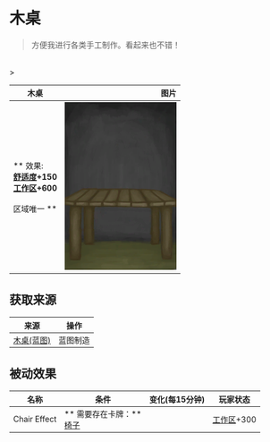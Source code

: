 # 木桌  
> 方便我进行各类手工制作。看起来也不错！  
<br>  
>   
  
  木桌  |   图片   
 ----  |  ----:   
 ** 效果: **<br>[舒适度](Comfort.md)+150<br>[工作区](Workplace.md)+600<br><br>** 区域唯一 **  |  <img decoding="async" src="Sprite/Table.png" href="a.md" style="max-width:300px;max-height:300px;">   
  
## 获取来源  
来源  |  操作  
----  |  ----  
[木桌(蓝图)](Bp_Table.md)  |  蓝图制造  
## 被动效果  
名称  |  条件  |  变化(每15分钟)  |  玩家状态  
----  |  ----  |  ----  |  ----  
Chair Effect  |  ** 需要存在卡牌：**<br>[椅子](ChairPlaced.md)  |    |  [工作区](Workplace.md)+300  

